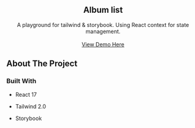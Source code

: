 <p align="center">
  <h2 align="center">Album list</h2>
  <p align="center">
    A playground for tailwind & storybook. Using React context for state management.
    <br />
    <br />
    <a href="https://xiaokangtang.github.io/album-list">View Demo Here</a>
  </p>
</p>

## About The Project

### Built With

- React 17

- Tailwind 2.0

- Storybook
